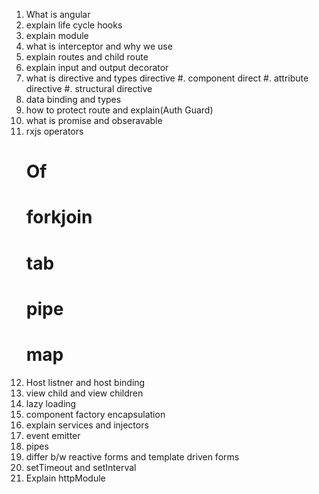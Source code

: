 1. What is angular
2. explain life cycle hooks
3. explain module
4. what is interceptor and why we use
5. explain routes and child route
6. explain input and output decorator
7. what is directive and types directive
    #. component direct
    #. attribute directive
    #. structural directive
8. data binding and types
9. how to protect route and explain(Auth Guard)
10. what is promise and obseravable
11. rxjs operators
    # Of
    # forkjoin
    # tab
    # pipe
    # map
12. Host listner and host binding
13. view child and view children
14. lazy loading
15. component factory encapsulation
16. explain services and injectors
17. event emitter
18. pipes
19. differ b/w reactive forms and template driven forms
20. setTimeout and setInterval
21. Explain httpModule